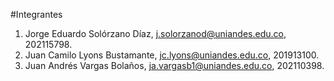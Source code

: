 #Integrantes

1. Jorge Eduardo Solórzano Díaz, j.solorzanod@uniandes.edu.co, 202115798.
2. Juan Camilo Lyons Bustamante, jc.lyons@uniandes.edu.co, 201913100.
3. Juan Andrés Vargas Bolaños, ja.vargasb1@uniandes.edu.co, 202110398.